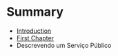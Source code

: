 # Summary

* [Introduction](README.md)
* [First Chapter](chapter1.md)
* Descrevendo um Serviço Público

